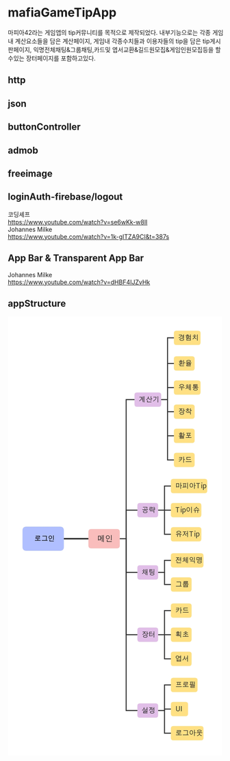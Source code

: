 # mafiaGameTipApp 

마피아42라는 게임앱의 tip커뮤니티를 목적으로 제작되었다.
내부기능으로는 각종 게임내 계산요소들을 담은 계산페이지, 게임내 각종수치들과 이용자들의 tip을 담은 tip게시판페이지, 익명전체채팅&그룹채팅,카드및 엽서교환&길드원모집&게임인원모집등을 할수있는 장터페이지를 포함하고있다.

## http 

## json 

## buttonController

## admob

## freeimage  

## loginAuth-firebase/logout

코딩셰프   
https://www.youtube.com/watch?v=se6wKk-w8lI   
Johannes Milke   
https://www.youtube.com/watch?v=1k-gITZA9CI&t=387s   
## App Bar & Transparent App Bar   
Johannes Milke   
https://www.youtube.com/watch?v=dHBF4IJZvHk   

## appStructure
![대체 텍스트](./viewstr.jpg)
